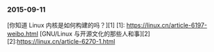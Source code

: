 ### 2015-09-11
[你知道 Linux 内核是如何构建的吗？][1]
[1]: https://linux.cn/article-6197-weibo.html
[GNU/Linux 与开源文化的那些人和事][2]
[2]:https://linux.cn/article-6270-1.html
